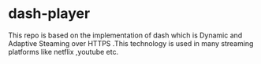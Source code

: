 # dash-player
This repo is based on the implementation of dash which is Dynamic and Adaptive Steaming over HTTPS .This technology is used in many streaming platforms like netflix ,youtube  etc.
